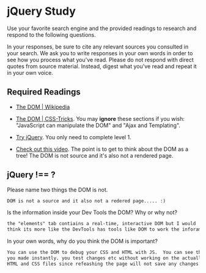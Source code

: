 # jQuery Study

Use your favorite search engine and the provided readings to research and
respond to the following questions.

In your responses, be sure to cite any relevant sources you consulted in your
search. We ask you to write responses in your own words in order to see how you
process what you've read. Please do not respond with direct quotes from source
material. Instead, digest what you've read and repeat it in your own voice.

## Required Readings

-   [The DOM | Wikipedia](https://en.wikipedia.org/wiki/Document_Object_Model)

-   [The DOM | CSS-Tricks](https://css-tricks.com/dom/). You may **ignore**
    these sections if you wish: "JavaScript can manipulate the DOM" and "Ajax
    and Templating".

-   [Try jQuery](http://try.jquery.com/). You only need to complete level 1.

-   [Check out this video](https://www.youtube.com/watch?v=n1cKlKM3jYI). The
point is to get to think about the DOM as a tree! The DOM is not source and
it's also not a rendered page.

## jQuery !== ?

Please name two things the DOM is not.

```md
DOM is not a source and it also not a redered page..... :)
```

Is the information inside your Dev Tools the DOM? Why or why not?

```md
the "elements" tab contiains a real-time, interactive DOM but I would
think its more like the DevTools has tools like DOM to work the inforamtion.
```

In your own words, why do you think the DOM is important?

```md
You can use the DOM to debug your CSS and HTML with JS.  You can see the changes
you made instantly. you test changes etc without working on the actually
HTML and CSS files since refeashing the page will not save any changes.
```
